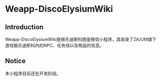 # Weapp-DiscoElysiumWiki

## Introduction

Weapp-DiscoElysiumWiki是极乐迪斯科图鉴微信小程序，其收录了ZA/UM旗下游戏极乐迪斯科内的NPC、任务线以及物品的信息。

## Notice

本小程序目前还在开发阶段。
